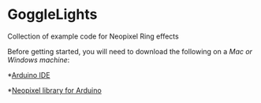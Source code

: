GoggleLights
============

Collection of example code for Neopixel Ring effects


Before getting started, you will need to download the following on a *Mac or Windows machine*:

*[Arduino IDE](http://arduino.cc/en/Main/Software)

*[Neopixel library for Arduino](https://github.com/adafruit/Adafruit_NeoPixel/archive/master.zip)




